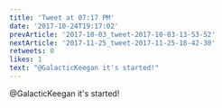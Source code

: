 ```yaml
---
title: 'Tweet at 07:17 PM'
date: '2017-10-24T19:17:02'
prevArticle: '2017-10-03_tweet-2017-10-03-13-53-52'
nextArticle: '2017-11-25_tweet-2017-11-25-18-42-30'
retweets: 0
likes: 1
text: "@GalacticKeegan it's started!"
---
```

@GalacticKeegan it's started!